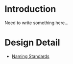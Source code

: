 # Introduction

Need to write something here...


# Design Detail
* [Naming Standards](/Active-Directory-Design/Naming-Standards)
